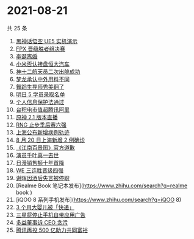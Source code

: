 # 2021-08-21

共 25 条

<!-- BEGIN ZHIHUSEARCH -->
<!-- 最后更新时间 Sat Aug 21 2021 23:11:17 GMT+0800 (China Standard Time) -->
1. [黑神话悟空 UE5 实机演示](https://www.zhihu.com/search?q=黑神话悟空)
1. [FPX 晋级胜者组决赛](https://www.zhihu.com/search?q=fpx)
1. [李诞离婚](https://www.zhihu.com/search?q=李诞)
1. [小米否认接盘恒大汽车](https://www.zhihu.com/search?q=小米汽车)
1. [神十二航天员二次出舱成功](https://www.zhihu.com/search?q=神舟十二号)
1. [梦龙承认中外用料不同](https://www.zhihu.com/search?q=梦龙)
1. [舞蹈生导师秀美翻了](https://www.zhihu.com/search?q=舞蹈生)
1. [明日 5 学员录取名单](https://www.zhihu.com/search?q=明日创作计划)
1. [个人信息保护法通过](https://www.zhihu.com/search?q=个人信息保护法)
1. [台积电市值超腾讯阿里](https://www.zhihu.com/search?q=台积电)
1. [原神 2.1 版本直播](https://www.zhihu.com/search?q=原神)
1. [RNG 止步季后赛六强](https://www.zhihu.com/search?q=RNG)
1. [上海公布新增病例轨迹](https://www.zhihu.com/search?q=上海疫情)
1. [8 月 20 日上海新增 2 例确诊](https://www.zhihu.com/search?q=上海疫情)
1. [《江南百景图》官方道歉](https://www.zhihu.com/search?q=江南百景图)
1. [演员千叶真一去世](https://www.zhihu.com/search?q=千叶真一)
1. [日漫销售额十年首降](https://www.zhihu.com/search?q=日本动漫)
1. [WE 三连胜晋级四强](https://www.zhihu.com/search?q=we)
1. [谢晖因酒后失言被停职](https://www.zhihu.com/search?q=谢晖)
1. [Realme Book 笔记本发布](https://www.zhihu.com/search?q=realme book )
1. [iQOO 8 系列手机发布](https://www.zhihu.com/search?q=iQOO 8)
1. [3 个月大婴儿被「快递」](https://www.zhihu.com/search?q=婴儿被快递)
1. [三星将停止手机自带应用广告](https://www.zhihu.com/search?q=三星手机)
1. [多益董事诉 CEO 贪污](https://www.zhihu.com/search?q=多益网络)
1. [腾讯再投 500 亿助力共同富裕](https://www.zhihu.com/search?q=腾讯500亿)
<!-- END ZHIHUSEARCH -->
